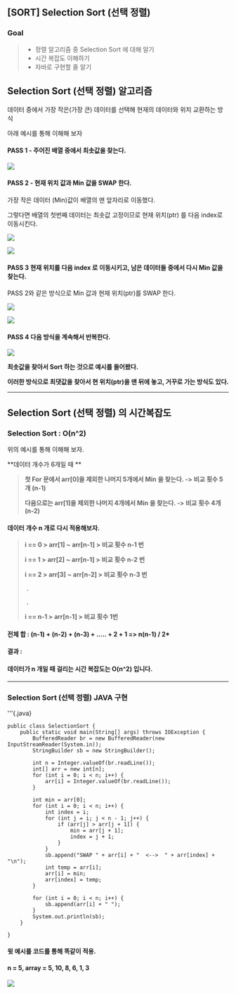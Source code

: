 ## [SORT] Selection Sort (선택 정렬) 

### Goal

> - 정렬 알고리즘 중 Selection Sort 에 대해 알기
> - 시간 복잡도 이해하기 
> - 자바로 구현할 줄 알기



## Selection Sort (선택 정렬) 알고리즘

데이터 중에서 가장 작은(가장 큰) 데이터를 선택해 현재의 데이터와 위치 교환하는 방식

아래 예시를 통해 이해해 보자 

#### PASS 1  -  주어진 배열 중에서 최솟값을 찾는다.

![](https://chlgpdus921.github.io/assets/images/selectionsort/그림1.png)



#### PASS 2  -  현재 위치 값과 Min 값을 SWAP 한다. 

가장 작은 데이터 (Min)값이 배열의 맨 앞자리로 이동했다.

그렇다면 배열의 첫번째 데이터는 최솟값 고정이므로 현재 위치(ptr) 를 다음 index로 이동시킨다.  

![](https://chlgpdus921.github.io/assets/images/selectionsort/그림2.png)

![](https://chlgpdus921.github.io/assets/images/selectionsort/그림3.png)



#### PASS 3  현재 위치를 다음 index 로 이동시키고, 남은 데이터들 중에서 다시 Min 값을 찾는다. 

PASS 2와 같은 방식으로 Min 값과 현재 위치(ptr)를 SWAP 한다. 

![](https://chlgpdus921.github.io/assets/images/selectionsort/그림4.png)



![](https://chlgpdus921.github.io/assets/images/selectionsort/그림5.png)



#### PASS 4  다음 방식을 계속해서 반복한다.

![](https://chlgpdus921.github.io/assets/images/selectionsort/그림6.png)



**최솟값을 찾아서  Sort 하는 것으로 예시를 들어봤다.**

**이러한 방식으로 최댓값을 찾아서 현 위치(ptr)을 맨 뒤에 놓고, 거꾸로 가는 방식도 있다.**



---



## Selection Sort (선택 정렬) 의 시간복잡도

### Selection Sort  :   O(n^2) 

위의 예시를 통해 이해해 보자.



**데이터 개수가 6개일 때 **

> **첫 For 문에서 arr[0]을 제외한 나머지 5개에서 Min 을 찾는다.  -> 비교 횟수 5개 (n-1)**
>
> **다음으로는 arr[1]을 제외한 나머지 4개에서 Min 을 찾는다.     -> 비교 횟수 4개 (n-2)** 



#### 데이터 개수 n 개로 다시 적용해보자.

> **i == 0   >  arr[1] ~ arr[n-1]  >  비교 횟수 n-1 번**
>
> **i == 1   >  arr[2] ~ arr[n-1]  >  비교 횟수 n-2 번**
>
> **i == 2   >  arr[3] ~ arr[n-2]  >  비교 횟수 n-3 번**
>
> ​									**.**
>
> ​									**.**
>
> **i == n-1   >  arr[n-1]  >  비교 횟수 1번**

#### 전체 합 :  (n-1) + (n-2) + (n-3) + ..... + 2 + 1 =>  n(n-1) / 2*



#### 결과 : 

#### 데이터가 n 개일 때 걸리는 시간 복잡도는 O(n^2) 입니다. 



---

### Selection Sort (선택 정렬)  JAVA 구현

'''{.java}

	public class SelectionSort {
		public static void main(String[] args) throws IOException {
			BufferedReader br = new BufferedReader(new InputStreamReader(System.in));
			StringBuilder sb = new StringBuilder();
	
			int n = Integer.valueOf(br.readLine());
			int[] arr = new int[n];
			for (int i = 0; i < n; i++) {
				arr[i] = Integer.valueOf(br.readLine());
			}
	
			int min = arr[0];
			for (int i = 0; i < n; i++) {
				int index = i;
				for (int j = i; j < n - 1; j++) {
					if (arr[j] > arr[j + 1]) {
						min = arr[j + 1];
						index = j + 1;
					}
				}
				sb.append("SWAP " + arr[i] + "  <-->  " + arr[index] + "\n");
				int temp = arr[i];
				arr[i] = min;
				arr[index] = temp;
			}
	
			for (int i = 0; i < n; i++) {
				sb.append(arr[i] + " ");
			}
			System.out.println(sb);
		}
	
	}
	

 #### 윗 예시를 코드를 통해 똑같이 적용.

#### n = 5,  array = 5, 10, 8, 6, 1, 3

![](https://chlgpdus921.github.io/assets/images/selectionsort/result.PNG)



